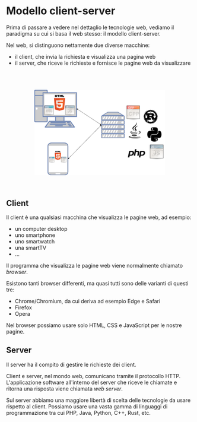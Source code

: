 # Modello client-server

Prima di passare a vedere nel dettaglio le tecnologie web, vediamo il paradigma su cui si basa il web stesso: il modello client-server.

Nel web, si distinguono nettamente due diverse macchine:
- il client, che invia la richiesta e visualizza una pagina web
- il server, che riceve le richieste e fornisce le pagine web da visualizzare

<p align="center">
<img title="prompt" src='./assets/client-server.png' width='70%' style="padding: 50px 0 30px 0;">
</p>

## Client
Il client è una qualsiasi macchina che visualizza le pagine web, ad esempio:
- un computer desktop
- uno smartphone
- uno smartwatch
- una smartTV
- ...

Il programma che visualizza le pagine web viene normalmente chiamato _browser_.

Esistono tanti browser differenti, ma quasi tutti sono delle varianti di questi tre:
- Chrome/Chromium, da cui deriva ad esempio Edge e Safari
- Firefox
- Opera

Nel browser possiamo usare solo HTML, CSS e JavaScript per le nostre pagine.

## Server
Il server ha il compito di gestire le richieste dei client.

Client e server, nel mondo web, comunicano tramite il protocollo HTTP. L'applicazione software all'interno del server che riceve le chiamate e ritorna una risposta viene chiamata _web server_.

Sul server abbiamo una maggiore libertà di scelta delle tecnologie da usare rispetto al client. Possiamo usare una vasta gamma di linguaggi di programmazione tra cui PHP, Java, Python, C++, Rust, etc.



